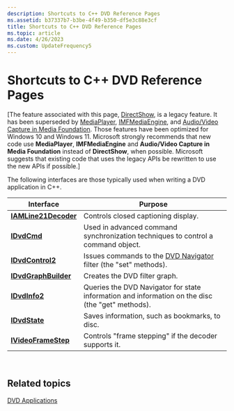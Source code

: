 ```yaml
---
description: Shortcuts to C++ DVD Reference Pages
ms.assetid: b37337b7-b3be-4f49-b350-df5e3c88e3cf
title: Shortcuts to C++ DVD Reference Pages
ms.topic: article
ms.date: 4/26/2023
ms.custom: UpdateFrequency5
---
```


# Shortcuts to C++ DVD Reference Pages

\[The feature associated with this page, [DirectShow](/windows/win32/directshow/directshow), is a legacy feature. It has been superseded by [MediaPlayer](/uwp/api/Windows.Media.Playback.MediaPlayer), [IMFMediaEngine](/windows/win32/api/mfmediaengine/nn-mfmediaengine-imfmediaengine), and [Audio/Video Capture in Media Foundation](windows/win32/medfound/audio-video-capture-in-media-foundation). Those features have been optimized for Windows 10 and Windows 11. Microsoft strongly recommends that new code use **MediaPlayer**, **IMFMediaEngine** and **Audio/Video Capture in Media Foundation** instead of **DirectShow**, when possible. Microsoft suggests that existing code that uses the legacy APIs be rewritten to use the new APIs if possible.\]

The following interfaces are those typically used when writing a DVD application in C++.



| Interface                                    | Purpose                                                                                          |
|----------------------------------------------|--------------------------------------------------------------------------------------------------|
| [**IAMLine21Decoder**](/previous-versions/windows/desktop/api/il21dec/nn-il21dec-iamline21decoder) | Controls closed captioning display.                                                              |
| [**IDvdCmd**](/windows/desktop/api/Strmif/nn-strmif-idvdcmd)                   | Used in advanced command synchronization techniques to control a command object.                 |
| [**IDvdControl2**](/windows/desktop/api/Strmif/nn-strmif-idvdcontrol2)         | Issues commands to the [DVD Navigator](dvd-navigator-filter.md) filter (the "set" methods).     |
| [**IDvdGraphBuilder**](/windows/desktop/api/Strmif/nn-strmif-idvdgraphbuilder) | Creates the DVD filter graph.                                                                    |
| [**IDvdInfo2**](/windows/desktop/api/Strmif/nn-strmif-idvdinfo2)               | Queries the DVD Navigator for state information and information on the disc (the "get" methods). |
| [**IDvdState**](/windows/desktop/api/Strmif/nn-strmif-idvdstate)               | Saves information, such as bookmarks, to disc.                                                   |
| [**IVideoFrameStep**](/windows/desktop/api/Strmif/nn-strmif-ivideoframestep)   | Controls "frame stepping" if the decoder supports it.                                            |



 

## Related topics

<dl> <dt>

[DVD Applications](dvd-applications.md)
</dt> </dl>

 

 



